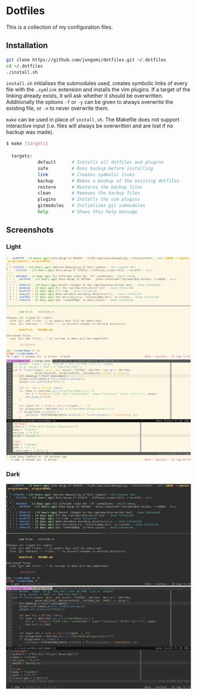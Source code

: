 # Dotfiles

This is a collection of my configuration files.

## Installation

```bash
git clone https://github.com/jungomi/dotfiles.git ~/.dotfiles
cd ~/.dotfiles
./install.sh
```

`install.sh` initialises the submodules used, creates symbolic links of every
file with the `.symlink` extension and installs the vim plugins.
If a target of the linking already exists, it will ask whether it should be
overwritten. Additionally the options `-f` or `-y` can be given to always
overwrite the existing file, or `-n` to never overwrite them.

`make` can be used in place of `install.sh`. The Makefile does not support
interactive input (i.e. files will always be overwritten and are lost if no
backup was made).

```bash
$ make [targets]

  targets:
            default      # Installs all dotfiles and plugins
            safe         # Runs backup before installing
            link         # Creates symbolic links
            backup       # Makes a backup of the existing dotfiles
            restore      # Restores the backup files
            clean        # Removes the backup files
            plugins      # Installs the vim plugins
            gitmodules   # Initialises git submodules
            help         # Shows this help message
```

## Screenshots

### Light

![Shell light][shell-light]
![Vim light][vim-light]

### Dark

![Shell dark][shell-dark]
![Vim dark][vim-dark]

[shell-dark]: screenshots/shell-dark.png
[shell-light]: screenshots/shell-light.png
[vim-light]: screenshots/vim-light.png
[vim-dark]: screenshots/vim-dark.png
